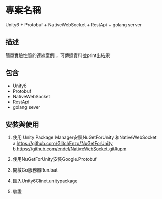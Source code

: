 # 專案名稱

Unity6 + Protobuf + NativeWebSocket + RestApi + golang server

## 描述
簡單實驗性質的連線案例 ，可傳遞資料並print出結果

## 包含
- Unity6
- Protobuf
- NativeWebSocket
- RestApi
- golang sever

## 安裝與使用
1. 使用 Unity Package Manager安裝NuGetForUnity 和NativeWebSocket
	a.https://github.com/GlitchEnzo/NuGetForUnity
	b.https://github.com/endel/NativeWebSocket.git#upm

2. 使用NuGetForUnity安裝Google.Protobuf
3. 開啟Go服務器Run.bat
4. 匯入Unity6Clinet.unitypackage
5. 驗證

